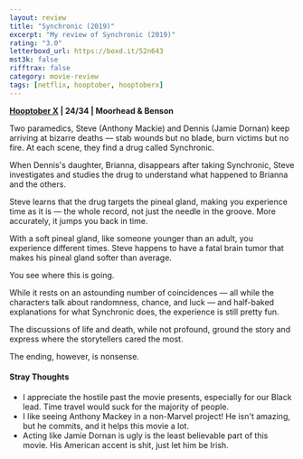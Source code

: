 ```yaml
---
layout: review
title: "Synchronic (2019)"
excerpt: "My review of Synchronic (2019)"
rating: "3.0"
letterboxd_url: https://boxd.it/52n643
mst3k: false
rifftrax: false
category: movie-review
tags: [netflix, hooptober, hooptoberx]
---
```


<b><a href="https://boxd.it/pmi12" title="Hooptober X" target="_blank" rel="noopener">Hooptober X</a> | 24/34 | Moorhead & Benson</b>

Two paramedics, Steve (Anthony Mackie) and Dennis (Jamie Dornan) keep arriving at bizarre deaths — stab wounds but no blade, burn victims but no fire. At each scene, they find a drug called Synchronic.

When Dennis's daughter, Brianna, disappears after taking Synchronic, Steve investigates and studies the drug to understand what happened to Brianna and the others.

Steve learns that the drug targets the pineal gland, making you experience time as it is — the whole record, not just the needle in the groove. More accurately, it jumps you back in time.

With a soft pineal gland, like someone younger than an adult, you experience different times. Steve happens to have a fatal brain tumor that makes his pineal gland softer than average.

You see where this is going.

While it rests on an astounding number of coincidences — all while the characters talk about randomness, chance, and luck — and half-baked explanations for what Synchronic does, the experience is still pretty fun.

The discussions of life and death, while not profound, ground the story and express where the storytellers cared the most.

The ending, however, is nonsense.

#### Stray Thoughts

- I appreciate the hostile past the movie presents, especially for our Black lead. Time travel would suck for the majority of people.
- I like seeing Anthony Mackey in a non-Marvel project! He isn't amazing, but he commits, and it helps this movie a lot.
- Acting like Jamie Dornan is ugly is the least believable part of this movie. His American accent is shit, just let him be Irish.
